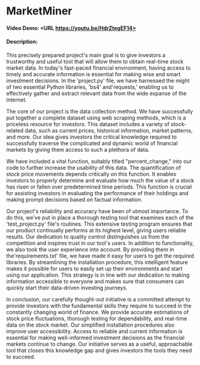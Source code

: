 # MarketMiner
#### Video Demo:  <URL https://youtu.be/HdrZtegEF14>
#### Description:
This precisely prepared project's main goal is to give investors a trustworthy and useful tool that will allow them to obtain real-time stock market data. In today's fast-paced financial environment, having access to timely and accurate information is essential for making wise and smart investment decisions. In the 'project.py' file, we have harnessed the might of two essential Python libraries, 'bs4' and'requests,' enabling us to effectively gather and extract relevant data from the wide expanse of the internet.

The core of our project is the data collection method. We have successfully put together a complete dataset using web scraping methods, which is a priceless resource for investors. This dataset includes a variety of stock-related data, such as current prices, historical information, market patterns, and more. Our idea gives investors the critical knowledge required to successfully traverse the complicated and dynamic world of financial markets by giving them access to such a plethora of data.

We have included a vital function, suitably titled "percent_change," into our code to further increase the usability of this data. The quantification of stock price movements depends critically on this function. It enables investors to properly determine and evaluate how much the value of a stock has risen or fallen over predetermined time periods. This function is crucial for assisting investors in evaluating the performance of their holdings and making prompt decisions based on factual information.

Our project's reliability and accuracy have been of utmost importance. To do this, we've put in place a thorough testing tool that examines each of the 'test_project.py' file's routines. This extensive testing program ensures that our product continually performs at its highest level, giving users reliable results. Our dedication to quality control distinguishes us from the competition and inspires trust in our tool's users.
In addition to functionality, we also took the user experience into account. By providing them in the'requirements.txt' file, we have made it easy for users to get the required libraries. By streamlining the installation procedure, this intelligent feature makes it possible for users to easily set up their environments and start using our application. This strategy is in line with our dedication to making information accessible to everyone and makes sure that consumers can quickly start their data-driven investing journeys.

In conclusion, our carefully thought-out initiative is a committed attempt to provide investors with the fundamental skills they require to succeed in the constantly changing world of finance. We provide accurate estimations of stock price fluctuations, thorough testing for dependability, and real-time data on the stock market. Our simplified installation procedures also improve user accessibility. Access to reliable and current information is essential for making well-informed investment decisions as the financial markets continue to change. Our initiative serves as a useful, approachable tool that closes this knowledge gap and gives investors the tools they need to succeed.
